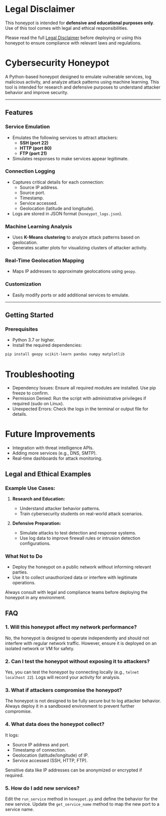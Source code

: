 # **Legal Disclaimer**

This honeypot is intended for **defensive and educational purposes only**. Use of this tool comes with legal and ethical responsibilities.

Please read the full [Legal Disclaimer](LegalDisclaimer.md) before deploying or using this honeypot to ensure compliance with relevant laws and regulations.

# Cybersecurity Honeypot

A Python-based honeypot designed to emulate vulnerable services, log malicious activity, and analyze attack patterns using machine learning. This tool is intended for research and defensive purposes to understand attacker behavior and improve security.

---

## **Features**

### **Service Emulation**

- Emulates the following services to attract attackers:
  - **SSH (port 22)**
  - **HTTP (port 80)**
  - **FTP (port 21)**
- Simulates responses to make services appear legitimate.

### **Connection Logging**

- Captures critical details for each connection:
  - Source IP address.
  - Source port.
  - Timestamp.
  - Service accessed.
  - Geolocation (latitude and longitude).
- Logs are stored in JSON format (`honeypot_logs.json`).

### **Machine Learning Analysis**

- Uses **K-Means clustering** to analyze attack patterns based on geolocation.
- Generates scatter plots for visualizing clusters of attacker activity.

### **Real-Time Geolocation Mapping**

- Maps IP addresses to approximate geolocations using `geopy`.

### **Customization**

- Easily modify ports or add additional services to emulate.

---

## **Getting Started**

### **Prerequisites**

- Python 3.7 or higher.
- Install the required dependencies:

```bash
pip install geopy scikit-learn pandas numpy matplotlib


```

# **Troubleshooting**

- Dependency Issues: Ensure all required modules are installed. Use pip freeze to confirm.
- Permission Denied: Run the script with administrative privileges if required (sudo on Linux).
- Unexpected Errors: Check the logs in the terminal or output file for details.

# **Future Improvements**

- Integration with threat intelligence APIs.
- Adding more services (e.g., DNS, SMTP).
- Real-time dashboards for attack monitoring.

## Legal and Ethical Examples

### Example Use Cases:

1. **Research and Education:**

   - Understand attacker behavior patterns.
   - Train cybersecurity students on real-world attack scenarios.

2. **Defensive Preparation:**
   - Simulate attacks to test detection and response systems.
   - Use log data to improve firewall rules or intrusion detection configurations.

### **What Not to Do**

- Deploy the honeypot on a public network without informing relevant parties.
- Use it to collect unauthorized data or interfere with legitimate operations.

Always consult with legal and compliance teams before deploying the honeypot in any environment.

## FAQ

### **1. Will this honeypot affect my network performance?**

No, the honeypot is designed to operate independently and should not interfere with regular network traffic. However, ensure it is deployed on an isolated network or VM for safety.

### **2. Can I test the honeypot without exposing it to attackers?**

Yes, you can test the honeypot by connecting locally (e.g., `telnet localhost 22`). Logs will record your activity for analysis.

### **3. What if attackers compromise the honeypot?**

The honeypot is not designed to be fully secure but to log attacker behavior. Always deploy it in a sandboxed environment to prevent further compromise.

### **4. What data does the honeypot collect?**

It logs:

- Source IP address and port.
- Timestamp of connection.
- Geolocation (latitude/longitude) of IP.
- Service accessed (SSH, HTTP, FTP).

Sensitive data like IP addresses can be anonymized or encrypted if required.

### **5. How do I add new services?**

Edit the `run_service` method in `honeypot.py` and define the behavior for the new service. Update the `get_service_name` method to map the new port to a service name.
